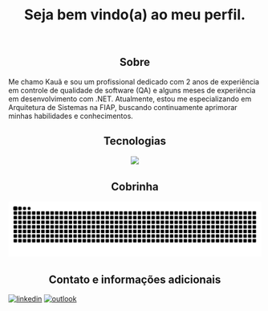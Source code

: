 

<h1 align="center">Seja bem vindo(a) ao meu perfil.</h1>

<br>
<h2 align="center">Sobre</h2>

Me chamo Kauã e sou um profissional dedicado com 2 anos de experiência em controle de qualidade de software (QA) e alguns meses de experiência em desenvolvimento com .NET. Atualmente, estou me especializando em Arquitetura de Sistemas na FIAP, buscando continuamente aprimorar minhas habilidades e conhecimentos.

<h2 align="center">Tecnologias</h2>
<div align="center">
    <a href='https://skillicons.dev'><img src="https://skillicons.dev/icons?i=html,css,js,jquery,bootstrap,cs,postgres,git,vscode,visualstudio,azure,postman,githubactions,github,docker,selenium,grafana,prometheus&perline=6"></a>
</div>

<!--  -->



<h2 align="center">Cobrinha</h2>
<picture>
    <source media="(prefers-color-scheme: dark)" srcset="https://raw.githubusercontent.com/TrickFX/TrickFX/output/github-contribution-grid-snake-dark.svg">
    <img src="https://raw.githubusercontent.com/TrickFX/TrickFX/output/github-contribution-grid-snake.svg">
</picture>

<!--  -->

<h2 align="center">Contato e informações adicionais</h2>

[![linkedin](https://img.shields.io/badge/-Linkedin-0A66C2?style=for-the-badge&logo=linkedin&logoColor=white)](https://www.linkedin.com/in/kauabatista/)
[![outlook](https://img.shields.io/badge/-Outlook-0078D4?style=for-the-badge&logo=microsoft-outlook&logoColor=white)](mailto:kauabatista545@hotmail.com)
